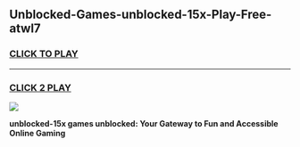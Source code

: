 
## Unblocked-Games-unblocked-15x-Play-Free-atwl7
<h3>
<a href="https://premium76.site?title=unblocked-15x&ref=18A1">CLICK TO PLAY</a></h3>
<hr>

<h3>
<a href="https://premium76.site?title=unblocked-15x&ref=18A1">CLICK 2 PLAY</a>
  
</h3>

<a href="https://premium76.site?title=unblocked-15x&ref=18A1"><img src="https://clearcache.store/games.png"></a>


**unblocked-15x games unblocked: Your Gateway to Fun and Accessible Online Gaming**
